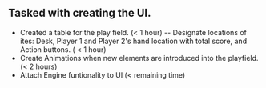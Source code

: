 ## Tasked with creating the UI.
- Created a table for the play field. (< 1 hour)
-- Designate locations of ites: Desk, Player 1 and Player 2's hand location with total score, and Action buttons. ( < 1 hour)
- Create Animations when new elements are introduced into the playfield. (< 2 hours)
- Attach Engine funtionality to UI (< remaining time)
